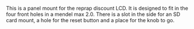 This is a panel mount for the reprap discount LCD. It is designed to fit in the four front holes in a mendel max 2.0. There is a slot in the side for an SD card mount, a hole for the reset button and a place for the knob to go.
